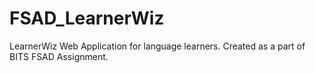 # FSAD_LearnerWiz
LearnerWiz Web Application for language learners. Created as a part of BITS FSAD Assignment.
